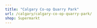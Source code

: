 ```yaml
---
title: "Calgary Co-op Quarry Park"
url: /calgary/calgary-co-op-quarry-park/
shop: Supermarkt
---
```

